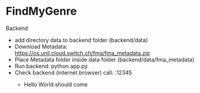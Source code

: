 # FindMyGenre

Backend
- add directory data to backend folder (backend/data)
- Download Metadata: https://os.unil.cloud.switch.ch/fma/fma_metadata.zip
- Place Metadata folder inside data folder (backend/data/fma_metadata)
- Run backend: python app.py
- Check backend (internet browser) call: <your ip address>:12345
  - Hello World should come
